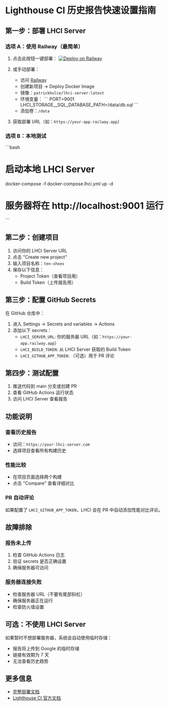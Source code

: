 # Lighthouse CI 历史报告快速设置指南

## 第一步：部署 LHCI Server

### 选项 A：使用 Railway（最简单）

1. 点击此按钮一键部署：
   [![Deploy on Railway](https://railway.app/button.svg)](https://railway.app/new/template?template=https%3A%2F%2Fgithub.com%2FGoogleChrome%2Flighthouse-ci%2Ftree%2Fmain%2Fdocs%2Frecipes%2Fdocker-server)

2. 或手动部署：
   - 访问 [Railway](https://railway.app)
   - 创建新项目 → Deploy Docker Image
   - 镜像：`patrickhulce/lhci-server:latest`
   - 环境变量：
     \`\`\`
     PORT=9001
     LHCI_STORAGE__SQL_DATABASE_PATH=/data/db.sql
     \`\`\`
   - 添加卷：`/data`

3. 获取部署 URL（如：`https://your-app.railway.app`）

### 选项 B：本地测试

\`\`\`bash
# 启动本地 LHCI Server
docker-compose -f docker-compose.lhci.yml up -d

# 服务器将在 http://localhost:9001 运行
\`\`\`

## 第二步：创建项目

1. 访问你的 LHCI Server URL
2. 点击 "Create new project"
3. 输入项目名称：`ten-shoes`
4. 保存以下信息：
   - Project Token（查看项目用）
   - Build Token（上传报告用）

## 第三步：配置 GitHub Secrets

在 GitHub 仓库中：
1. 进入 Settings → Secrets and variables → Actions
2. 添加以下 secrets：
   - `LHCI_SERVER_URL`: 你的服务器 URL（如：`https://your-app.railway.app`）
   - `LHCI_BUILD_TOKEN`: 从 LHCI Server 获取的 Build Token
   - `LHCI_GITHUB_APP_TOKEN`: （可选）用于 PR 评论

## 第四步：测试配置

1. 推送代码到 main 分支或创建 PR
2. 查看 GitHub Actions 运行状态
3. 访问 LHCI Server 查看报告

## 功能说明

### 查看历史报告
- 访问：`https://your-lhci-server.com`
- 选择项目查看所有构建历史

### 性能比较
- 在项目页面选择两个构建
- 点击 "Compare" 查看详细对比

### PR 自动评论
如果配置了 `LHCI_GITHUB_APP_TOKEN`，LHCI 会在 PR 中自动添加性能对比评论。

## 故障排除

### 报告未上传
1. 检查 GitHub Actions 日志
2. 验证 secrets 是否正确设置
3. 确保服务器可访问

### 服务器连接失败
- 检查服务器 URL（不要有尾部斜杠）
- 确保服务器正在运行
- 检查防火墙设置

## 可选：不使用 LHCI Server

如果暂时不想部署服务器，系统会自动使用临时存储：
- 报告将上传到 Google 的临时存储
- 链接有效期为 7 天
- 无法查看历史趋势

## 更多信息

- [完整部署文档](./LIGHTHOUSE-CI-SERVER.md)
- [Lighthouse CI 官方文档](https://github.com/GoogleChrome/lighthouse-ci)
